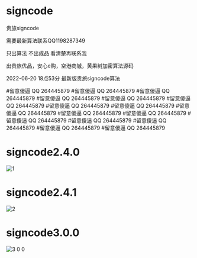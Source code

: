 # signcode
贵旅signcode

需要最新算法联系QQ1198287349

只出算法 不出成品 看清楚再联系我

出贵旅优品，安心e购，空港商城，黄果树加密算法源码

2022-06-20 18点53分 最新版贵旅signcode算法


#留意傻逼 QQ 264445879 
#留意傻逼 QQ 264445879 
#留意傻逼 QQ 264445879 
#留意傻逼 QQ 264445879 
#留意傻逼 QQ 264445879 
#留意傻逼 QQ 264445879 
#留意傻逼 QQ 264445879 
#留意傻逼 QQ 264445879 
#留意傻逼 QQ 264445879 
#留意傻逼 QQ 264445879 
#留意傻逼 QQ 264445879 
#留意傻逼 QQ 264445879 
#留意傻逼 QQ 264445879 
#留意傻逼 QQ 264445879 
#留意傻逼 QQ 264445879 
#留意傻逼 QQ 264445879




# signcode2.4.0
![1](https://user-images.githubusercontent.com/38068634/168755086-f8a82aa3-8946-425c-9da6-55b218d1a3dd.png)

# signcode2.4.1
![2](https://user-images.githubusercontent.com/38068634/168755308-e4903ca8-91ef-4ec7-abed-0dbc847b01a0.png)


# signcode3.0.0
![3 0 0](https://user-images.githubusercontent.com/38068634/174586814-36a571c0-720b-4b74-90b4-55d8543f4092.png)
